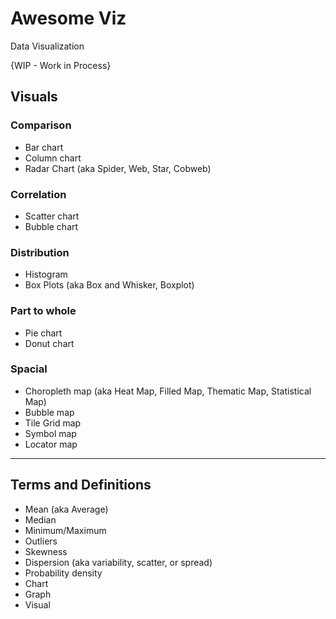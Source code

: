 # Awesome Viz
Data Visualization

{WIP - Work in Process}

## Visuals

### Comparison
* Bar chart
* Column chart
* Radar Chart (aka Spider, Web, Star, Cobweb)

### Correlation
* Scatter chart
* Bubble chart

### Distribution
* Histogram
* Box Plots (aka Box and Whisker, Boxplot) 

### Part to whole
* Pie chart
* Donut chart

### Spacial
* Choropleth map (aka Heat Map, Filled Map, Thematic Map, Statistical Map)
* Bubble map
* Tile Grid map
* Symbol map
* Locator map

------

## Terms and Definitions
* Mean (aka Average)
* Median
* Minimum/Maximum
* Outliers 
* Skewness 
* Dispersion (aka variability, scatter, or spread)
* Probability density 
* Chart
* Graph
* Visual


